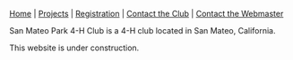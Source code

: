 [Home](/)&nbsp;|&nbsp;[Projects](/projects)&nbsp;|&nbsp;[Registration](http://4honline.com)&nbsp;|&nbsp;[Contact the Club](mailto://communityleaders@ourdomain.net)&nbsp;|&nbsp;[Contact the Webmaster](mailto://webmaster@ourdomain.net)

San Mateo Park 4-H Club is a 4-H club located in San Mateo, California.

This website is under construction.
